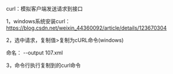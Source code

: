 curl：模拟客户端发送请求到接口

1，windows系统安装curl：
https://blog.csdn.net/weixin_44360092/article/details/123670304

2，选中请求，复制值>复制为cURL命令(windows)

命名：
--output 107.xml

3，命令行执行复制到的curl命令

